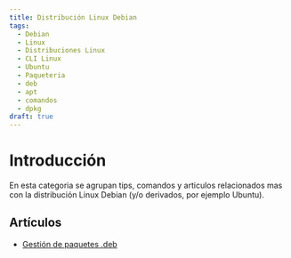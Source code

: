 ```yaml
---
title: Distribución Linux Debian
tags:
  - Debian
  - Linux
  - Distribuciones Linux
  - CLI Linux
  - Ubuntu
  - Paqueteria
  - deb
  - apt
  - comandos
  - dpkg
draft: true
---
```


# Introducción 

En esta categoria se agrupan tips, comandos y articulos relacionados mas con la distribución Linux Debian (y/o derivados, por ejemplo Ubuntu).

## Artículos

- [Gestión de paquetes .deb](./deb-files-manager.md)
